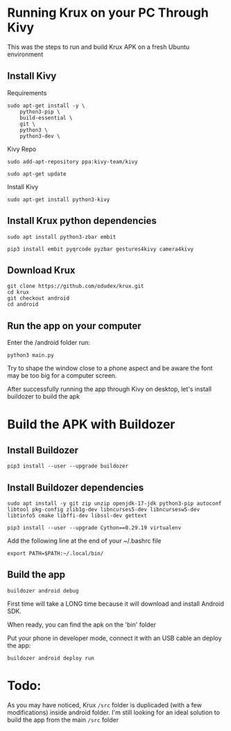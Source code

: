 # Running Krux on your PC Through Kivy
This was the steps to run and build Krux APK on a fresh Ubuntu environment

## Install Kivy
Requirements
```
sudo apt-get install -y \
    python3-pip \
    build-essential \
    git \
    python3 \
    python3-dev \
```
Kivy Repo
```
sudo add-apt-repository ppa:kivy-team/kivy
```

```
sudo apt-get update
```
Install Kivy
```
sudo apt-get install python3-kivy
```

## Install Krux python dependencies

```
sudo apt install python3-zbar embit
```


```
pip3 install embit pyqrcode pyzbar gestures4kivy camera4kivy
```

## Download Krux

```
git clone https://github.com/odudex/krux.git
cd krux
git checkout android
cd android
```

## Run the app on your computer

Enter the /android folder run:

```
python3 main.py
```
Try to shape the window close to a phone aspect and be aware the font may be too big for a computer screen.

After successfully running the app through Kivy on desktop, let's install buildozer to build the apk

# Build the APK with Buildozer

## Install Buildozer
```
pip3 install --user --upgrade buildozer
```

## Install Buildozer dependencies
```
sudo apt install -y git zip unzip openjdk-17-jdk python3-pip autoconf libtool pkg-config zlib1g-dev libncurses5-dev libncursesw5-dev libtinfo5 cmake libffi-dev libssl-dev gettext
```

```
pip3 install --user --upgrade Cython==0.29.19 virtualenv
```

Add the following line at the end of your ~/.bashrc file

```
export PATH=$PATH:~/.local/bin/
```

## Build the app
```
buildozer android debug
```
First time will take a LONG time because it will download and install Android SDK.

When ready, you can find the apk on the 'bin' folder

Put your phone in developer mode, connect it with an USB cable an deploy the app:
```
buildozer android deploy run
```

# Todo:

As you may have noticed, Krux `/src` folder is duplicaded (with a few modifications) inside android folder. I'm still looking for an ideal solution to build the app from the main `/src` folder

